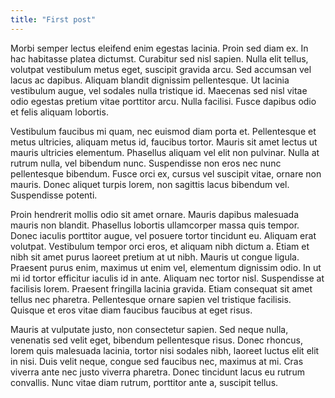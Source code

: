 ```yaml
---
title: "First post"
---
```

Morbi semper lectus eleifend enim egestas lacinia. Proin sed diam ex. In hac habitasse platea dictumst. Curabitur sed nisl sapien. Nulla elit tellus, volutpat vestibulum metus eget, suscipit gravida arcu. Sed accumsan vel lacus ac dapibus. Aliquam blandit dignissim pellentesque. Ut lacinia vestibulum augue, vel sodales nulla tristique id. Maecenas sed nisl vitae odio egestas pretium vitae porttitor arcu. Nulla facilisi. Fusce dapibus odio et felis aliquam lobortis.

Vestibulum faucibus mi quam, nec euismod diam porta et. Pellentesque et metus ultricies, aliquam metus id, faucibus tortor. Mauris sit amet lectus ut mauris ultricies elementum. Phasellus aliquam vel elit non pulvinar. Nulla at rutrum nulla, vel bibendum nunc. Suspendisse non eros nec nunc pellentesque bibendum. Fusce orci ex, cursus vel suscipit vitae, ornare non mauris. Donec aliquet turpis lorem, non sagittis lacus bibendum vel. Suspendisse potenti.

Proin hendrerit mollis odio sit amet ornare. Mauris dapibus malesuada mauris non blandit. Phasellus lobortis ullamcorper massa quis tempor. Donec iaculis porttitor augue, vel posuere tortor tincidunt eu. Aliquam erat volutpat. Vestibulum tempor orci eros, et aliquam nibh dictum a. Etiam et nibh sit amet purus laoreet pretium at ut nibh. Mauris ut congue ligula. Praesent purus enim, maximus ut enim vel, elementum dignissim odio. In ut mi id tortor efficitur iaculis id in ante. Aliquam nec tortor nisl. Suspendisse at facilisis lorem. Praesent fringilla lacinia gravida. Etiam consequat sit amet tellus nec pharetra. Pellentesque ornare sapien vel tristique facilisis. Quisque et eros vitae diam faucibus faucibus at eget risus.

Mauris at vulputate justo, non consectetur sapien. Sed neque nulla, venenatis sed velit eget, bibendum pellentesque risus. Donec rhoncus, lorem quis malesuada lacinia, tortor nisi sodales nibh, laoreet luctus elit elit in nisi. Duis velit neque, congue sed faucibus nec, maximus at mi. Cras viverra ante nec justo viverra pharetra. Donec tincidunt lacus eu rutrum convallis. Nunc vitae diam rutrum, porttitor ante a, suscipit tellus.
